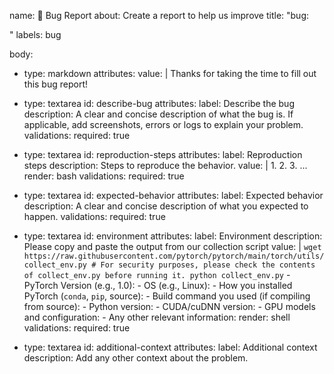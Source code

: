 name: 🐛 Bug Report
about: Create a report to help us improve
title: "bug: <summary>"
labels: bug

body:
  - type: markdown
    attributes:
      value: |
        Thanks for taking the time to fill out this bug report!

  - type: textarea
    id: describe-bug
    attributes:
      label: Describe the bug
      description: A clear and concise description of what the bug is. If applicable, add screenshots, errors or logs to explain your problem.
    validations:
      required: true

  - type: textarea
    id: reproduction-steps
    attributes:
      label: Reproduction steps
      description: Steps to reproduce the behavior.
      value: |
        1.
        2.
        3.
        ...
      render: bash
    validations:
      required: true

  - type: textarea
    id: expected-behavior
    attributes:
      label: Expected behavior
      description: A clear and concise description of what you expected to happen.
    validations:
      required: true

  - type: textarea
    id: environment
    attributes:
      label: Environment
      description: Please copy and paste the output from our collection script
      value: |
        ```
        wget https://raw.githubusercontent.com/pytorch/pytorch/main/torch/utils/collect_env.py
        # For security purposes, please check the contents of collect_env.py before running it.
        python collect_env.py
        ```
        - PyTorch Version (e.g., 1.0):
        - OS (e.g., Linux):
        - How you installed PyTorch (`conda`, `pip`, source):
        - Build command you used (if compiling from source):
        - Python version:
        - CUDA/cuDNN version:
        - GPU models and configuration:
        - Any other relevant information:
      render: shell
    validations:
      required: true

  - type: textarea
    id: additional-context
    attributes:
      label: Additional context
      description: Add any other context about the problem.